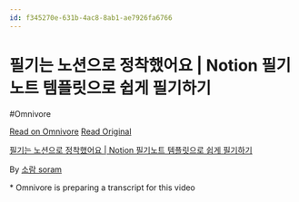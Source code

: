 ```yaml
---
id: f345270e-631b-4ac8-8ab1-ae7926fa6766
---
```


# 필기는 노션으로 정착했어요 | Notion 필기노트 템플릿으로 쉽게 필기하기
#Omnivore
 
[Read on Omnivore](https://omnivore.app/me/https-youtube-com-watch-v-o-bh-61-bq-jc-1926197cea4)
[Read Original](https://youtube.com/watch?v=_oBh-61BqJc)
 
[필기는 노션으로 정착했어요 | Notion 필기노트 템플릿으로 쉽게 필기하기](https://youtube.com/watch?v=%5FoBh-61BqJc)

By [소람 soram](https://www.youtube.com/@soram)

\* Omnivore is preparing a transcript for this video